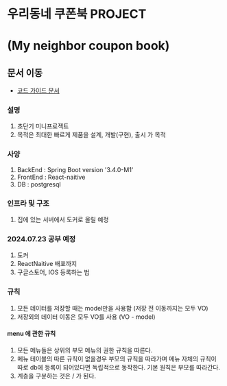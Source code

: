 # 우리동네 쿠폰북 PROJECT 
# (My neighbor coupon book)

## 문서 이동
- [코드 가이드 문서](docs/code-guide.md)

### 설명
1. 초단기 미니프로젝트
2. 목적은 최대한 빠르게 제품을 설계, 개발(구현), 출시 가 목적


### 사양

1. BackEnd : Spring Boot version '3.4.0-M1'
2. FrontEnd : React-naitive
3. DB : postgresql
 
### 인프라 및 구조

1. 집에 있는 서버에서 도커로 올릴 예정


### 2024.07.23 공부 예정

1. 도커
2. ReactNaitive 배포까지
3. 구글스토어, IOS 등록하는 법


### 규칙

1. 모든 데이터를 저장할 때는 model만을 사용함 (저장 전 이동까지는 모두 VO)
2. 저장외의 데이터 이동은 모두 VO를 사용 (VO - model)


#### menu 에 관한 규칙
1. 모든 메뉴들은 상위의 부모 메뉴의 권한 규칙을 따른다.
2. 메뉴 테이블의 따른 규칙이 없을경우 부모의 규칙을 따라가며
메뉴 자체의 규칙이 따로 db에 등록이 되어있다면 독립적으로 동작한다.
기본 원칙은 부모를 따라간다.
3. 계층을 구분하는 것은 / 가 된다.
